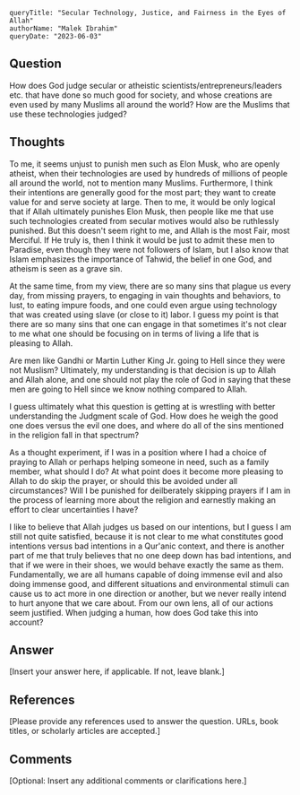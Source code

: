 
```
queryTitle: "Secular Technology, Justice, and Fairness in the Eyes of Allah"
authorName: "Malek Ibrahim"
queryDate: "2023-06-03"
```

## Question
How does God judge secular or atheistic scientists/entrepreneurs/leaders etc. that have done so much good for society, and whose creations are even used by many Muslims all around the world? How are the Muslims that use these technologies judged?

## Thoughts
To me, it seems unjust to punish men such as Elon Musk, who are openly atheist, when their technologies are used by hundreds of millions of people all around the world, not to mention many Muslims. Furthermore, I think their intentions are generally good for the most part; they want to create value for and serve society at large. Then to me, it would be only logical that if Allah ultimately punishes Elon Musk, then people like me that use such technologies created from secular motives would also be ruthlessly punished. But this doesn't seem right to me, and Allah is the most Fair, most Merciful. If He truly is, then I think it would be just to admit these men to Paradise, even though they were not followers of Islam, but I also know that Islam emphasizes the importance of Tahwid, the belief in one God, and atheism is seen as a grave sin.

At the same time, from my view, there are so many sins that plague us every day, from missing prayers, to engaging in vain thoughts and behaviors, to lust, to eating impure foods, and one could even argue using technology that was created using slave (or close to it) labor. I guess my point is that there are so many sins that one can engage in that sometimes it's not clear to me what one should be focusing on in terms of living a life that is pleasing to Allah.

Are men like Gandhi or Martin Luther King Jr. going to Hell since they were not Muslism? Ultimately, my understanding is that decision is up to Allah and Allah alone, and one should not play the role of God in saying that these men are going to Hell since we know nothing compared to Allah. 

I guess ultimately what this question is getting at is wrestling with better understanding the Judgment scale of God. How does he weigh the good one does versus the evil one does, and where do all of the sins mentioned in the religion fall in that spectrum? 

As a thought experiment, if I was in a position where I had a choice of praying to Allah or perhaps helping someone in need, such as a family member, what should I do? At what point does it become more pleasing to Allah to do skip the prayer, or should this be avoided under all circumstances? Will I be punished for deilberately skipping prayers if I am in the process of learning more about the religion and earnestly making an effort to clear uncertainties I have?

I like to believe that Allah judges us based on our intentions, but I guess I am still not quite satisfied, because it is not clear to me what constitutes good intentions versus bad intentions in a Qur'anic context, and there is another part of me that truly believes that no one deep down has bad intentions, and that if we were in their shoes, we would behave exactly the same as them. Fundamentally, we are all humans capable of doing immense evil and also doing immense good, and different situations and environmental stimuli can cause us to act more in one direction or another, but we never really intend to hurt anyone that we care about. From our own lens, all of our actions seem justified. When judging a human, how does God take this into account?

## Answer
[Insert your answer here, if applicable. If not, leave blank.]

## References
[Please provide any references used to answer the question. URLs, book titles, or scholarly articles are accepted.]

## Comments
[Optional: Insert any additional comments or clarifications here.]
